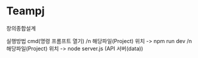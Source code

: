 # Teampj
창의종합설계

실행방법 
cmd(명령 프롬프트 열기) /n
해당파일(Project) 위치 -> npm run dev /n
해당파일(Project) 위치 -> node server.js (API 서버(data))
